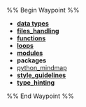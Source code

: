 %% Begin Waypoint %%
- **[data types](./data%20types/data%20types.md)**
- **[files_handling](./files_handling/files_handling.md)**
- **[functions](./functions/functions.md)**
- **[loops](./loops/loops.md)**
- **[modules](./modules/modules.md)**
- **packages**
- [python_mindmap](./python_mindmap.md)
- **[style_guidelines](./style_guidelines/style_guidelines.md)**
- **[type_hinting](./type_hinting/type_hinting.md)**

%% End Waypoint %%